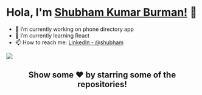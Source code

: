
# Hola, I'm [Shubham Kumar Burman!](https://shubh4grd.github.io/) 👋

- 🔭 I’m currently working on phone directory app
- 🌱 I’m currently learning React
- 📫 How to reach me: [LinkedIn - @shubham](https://www.linkedin.com/in/shubham-kumar-burman/)
<img src="https://github-readme-stats.vercel.app/api?username=shubh4grd&&show_icons=true&title_color=ffffff&icon_color=bb2acf&text_color=daf7dc&bg_color=151515">

## <div align="center">Show some ❤️ by starring some of the repositories!</div>
